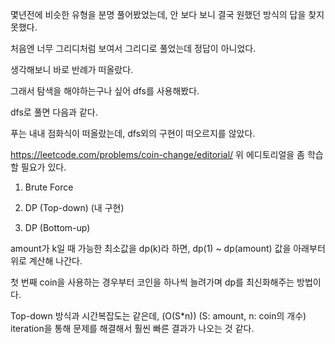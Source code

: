 몇년전에 비슷한 유형을 분명 풀어봤었는데, 안 보다 보니 결국 원했던 방식의 답을 찾지 못했다.

처음엔 너무 그리디처럼 보여서 그리디로 풀었는데 정답이 아니었다.

생각해보니 바로 반례가 떠올랐다.

그래서 탐색을 해야하는구나 싶어 dfs를 사용해봤다.

dfs로 풀면 다음과 같다.

푸는 내내 점화식이 떠올랐는데, dfs외의 구현이 떠오르지를 않았다.

https://leetcode.com/problems/coin-change/editorial/
위 에디토리얼을 좀 학습할 필요가 있다.

1. Brute Force

2. DP (Top-down) (내 구현)

3. DP (Bottom-up)

amount가 k일 때 가능한 최소값을 dp(k)라 하면, dp(1) ~ dp(amount) 값을 아래부터 위로 계산해 나간다.

첫 번째 coin을 사용하는 경우부터 코인을 하나씩 늘려가며 dp를 최신화해주는 방법이다.

Top-down 방식과 시간복잡도는 같은데, (O(S*n)) (S: amount, n: coin의 개수)
iteration을 통해 문제를 해결해서 훨씬 빠른 결과가 나오는 것 같다.
